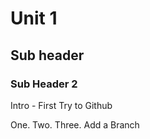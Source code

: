 # Unit 1
## Sub header
### Sub Header 2
Intro - First Try to Github

One. 
Two. 
Three. 
Add a Branch  
